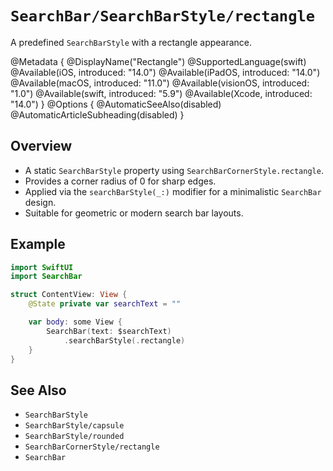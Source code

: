 # ``SearchBar/SearchBarStyle/rectangle``

A predefined `SearchBarStyle` with a rectangle appearance.

@Metadata {
    @DisplayName("Rectangle")
    @SupportedLanguage(swift)
    @Available(iOS, introduced: "14.0")
    @Available(iPadOS, introduced: "14.0")
    @Available(macOS, introduced: "11.0")
    @Available(visionOS, introduced: "1.0")
    @Available(swift, introduced: "5.9")
    @Available(Xcode, introduced: "14.0")
}
@Options {
    @AutomaticSeeAlso(disabled)
    @AutomaticArticleSubheading(disabled)
}

## Overview

- A static `SearchBarStyle` property using `SearchBarCornerStyle.rectangle`.
- Provides a corner radius of 0 for sharp edges.
- Applied via the `searchBarStyle(_:)` modifier for a minimalistic `SearchBar` design.
- Suitable for geometric or modern search bar layouts.

## Example

```swift
import SwiftUI
import SearchBar

struct ContentView: View {
    @State private var searchText = ""

    var body: some View {
        SearchBar(text: $searchText)
            .searchBarStyle(.rectangle)
    }
}
```

## See Also

- ``SearchBarStyle``
- ``SearchBarStyle/capsule``
- ``SearchBarStyle/rounded``
- ``SearchBarCornerStyle/rectangle``
- ``SearchBar``
